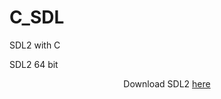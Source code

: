 <h1 align="left">C_SDL</h1>

<p align="left">SDL2 with C</p>
<p align="left">SDL2 64 bit</p>

<div align="center">
  <a>Download SDL2</a>
  <a href="https://github.com/libsdl-org/SDL/releases/"> here<a>
<div>
